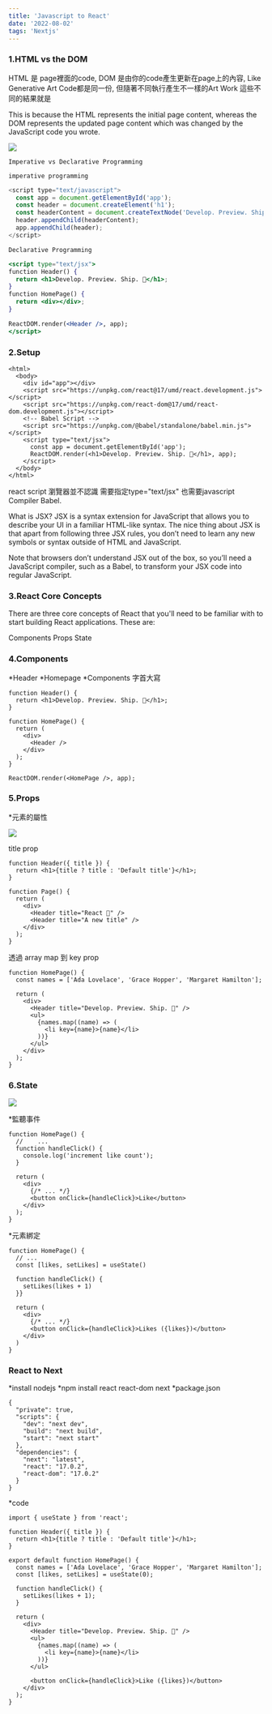 ```yaml
---
title: 'Javascript to React'
date: '2022-08-02'
tags: 'Nextjs'
---
```


### 1.HTML vs the DOM

HTML 是 page裡面的code, DOM 是由你的code產生更新在page上的內容, Like Generative Art Code都是同一份, 但隨著不同執行產生不一樣的Art Work 這些不同的結果就是 

This is because the HTML represents the initial page content, whereas the DOM represents the updated page content which was changed by the JavaScript code you wrote.

![](https://i.imgur.com/LCRkV9o.png)

`Imperative vs Declarative Programming`

`imperative programming`

```javascript
<script type="text/javascript">
  const app = document.getElementById('app');
  const header = document.createElement('h1');
  const headerContent = document.createTextNode('Develop. Preview. Ship. 🚀');
  header.appendChild(headerContent);
  app.appendChild(header);
</script>
```

`Declarative Programming`

```jsx
<script type="text/jsx">
function Header() {
  return <h1>Develop. Preview. Ship. 🚀</h1>;
}
function HomePage() {
  return <div></div>;
}

ReactDOM.render(<Header />, app);
</script>
```

### 2.Setup

```
<html>
  <body>
    <div id="app"></div>
    <script src="https://unpkg.com/react@17/umd/react.development.js"></script>
    <script src="https://unpkg.com/react-dom@17/umd/react-dom.development.js"></script>
    <!-- Babel Script -->
    <script src="https://unpkg.com/@babel/standalone/babel.min.js"></script>
    <script type="text/jsx">
      const app = document.getElementById('app');
      ReactDOM.render(<h1>Develop. Preview. Ship. 🚀</h1>, app);
    </script>
  </body>
</html>
```

react script 瀏覽器並不認識 需要指定type="text/jsx" 也需要javascript Compiler Babel.

What is JSX?
JSX is a syntax extension for JavaScript that allows you to describe your UI in a familiar HTML-like syntax. The nice thing about JSX is that apart from following three JSX rules, you don’t need to learn any new symbols or syntax outside of HTML and JavaScript.

Note that browsers don’t understand JSX out of the box, so you’ll need a JavaScript compiler, such as a Babel, to transform your JSX code into regular JavaScript.

### 3.React Core Concepts
There are three core concepts of React that you'll need to be familiar with to start building React applications. These are:

Components
Props
State


### 4.Components

*Header
*Homepage
*Components 字首大寫

```
function Header() {
  return <h1>Develop. Preview. Ship. 🚀</h1>;
}

function HomePage() {
  return (
    <div>
      <Header />
    </div>
  );
}

ReactDOM.render(<HomePage />, app);
```

### 5.Props

*元素的屬性

![](https://i.imgur.com/LQaLGJz.png)

title prop
```
function Header({ title }) {
  return <h1>{title ? title : 'Default title'}</h1>;
}

function Page() {
  return (
    <div>
      <Header title="React 💙" />
      <Header title="A new title" />
    </div>
  );
}
```
透過 array map 到 key prop
```
function HomePage() {
  const names = ['Ada Lovelace', 'Grace Hopper', 'Margaret Hamilton'];

  return (
    <div>
      <Header title="Develop. Preview. Ship. 🚀" />
      <ul>
        {names.map((name) => (
          <li key={name}>{name}</li>
        ))}
      </ul>
    </div>
  );
}
```

### 6.State


![](https://i.imgur.com/mmOSbDd.png)

*監聽事件
```
function HomePage() {
  //    ...
  function handleClick() {
    console.log('increment like count');
  }

  return (
    <div>
      {/* ... */}
      <button onClick={handleClick}>Like</button>
    </div>
  );
}
```
*元素綁定
```
function HomePage() {
  // ...
  const [likes, setLikes] = useState()

  function handleClick() {
    setLikes(likes + 1)
  }}

  return (
    <div>
      {/* ... */}
      <button onClick={handleClick}>Likes ({likes})</button>
    </div>
  )
}
```

### React to Next 

*install nodejs
*npm install react react-dom next
*package.json

```
{
  "private": true,
  "scripts": {
    "dev": "next dev",
    "build": "next build",
    "start": "next start"
  },
  "dependencies": {
    "next": "latest",
    "react": "17.0.2",
    "react-dom": "17.0.2"
  }
}
```

*code

```
import { useState } from 'react';

function Header({ title }) {
  return <h1>{title ? title : 'Default title'}</h1>;
}

export default function HomePage() {
  const names = ['Ada Lovelace', 'Grace Hopper', 'Margaret Hamilton'];
  const [likes, setLikes] = useState(0);

  function handleClick() {
    setLikes(likes + 1);
  }

  return (
    <div>
      <Header title="Develop. Preview. Ship. 🚀" />
      <ul>
        {names.map((name) => (
          <li key={name}>{name}</li>
        ))}
      </ul>

      <button onClick={handleClick}>Like ({likes})</button>
    </div>
  );
}
```